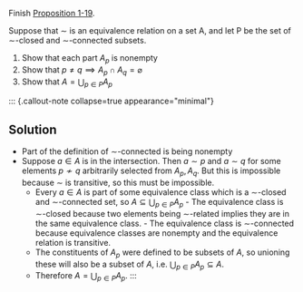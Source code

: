 Finish [Proposition 1-19](/docs/math/propositions/sketches_partition_eqrel.qmd). 

Suppose that $\sim$ is 
an equivalence relation on a set A, and let P be the set of $\sim$-closed and 
$\sim$-connected subsets.

1. Show that each part $A_p$ is nonempty
2. Show that $p \ne q \implies A_p \cap A_q = \varnothing$
3. Show that $A = \bigcup_{p \in P} A_p$

::: {.callout-note collapse=true appearance="minimal"}
## Solution
- Part of the definition of $\sim$-connected is being nonempty
- Suppose $a \in A$ is in the intersection. Then $a \sim p$ and $a \sim q$ for 
  some elements $p \not\sim q$ arbitrarily selected from $A_p, A_q$. But this is 
  impossible because $\sim$ is transitive, so this must be impossible.
    - Every $a \in A$ is part of some equivalence class which is a $\sim$-closed 
      and $\sim$-connected set, so $A \subseteq \bigcup_{p \in P} A_p$
            - The equivalence class is $\sim$-closed because two elements being 
              $\sim$-related implies they are in the same equivalence class.
            - The equivalence class is $\sim$-connected because equivalence 
              classes are nonempty and the equivalence relation is transitive.
    - The constituents of $A_p$ were defined to be subsets of $A$, so unioning 
      these will also be a subset of $A$, i.e. $\bigcup_{p \in P} A_p \subseteq A$.
    - Therefore $A = \bigcup_{p \in P} A_p$.
:::